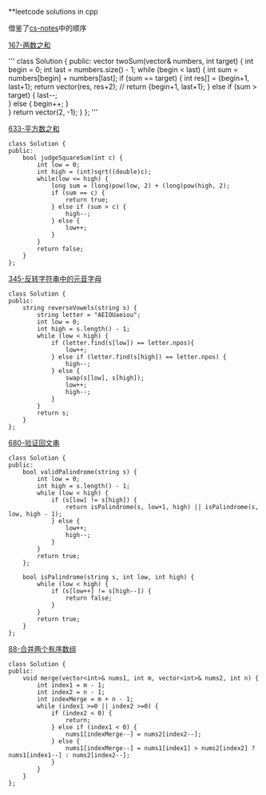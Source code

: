 **leetcode solutions in cpp

借鉴了[cs-notes](https://github.com/CyC2018/CS-Notes/blob/master/notes/Leetcode%20%E9%A2%98%E8%A7%A3%20-%20%E7%9B%AE%E5%BD%95.md)中的顺序

[167-两数之和](https://leetcode-cn.com/problems/two-sum-ii-input-array-is-sorted/submissions/)

'''
    class Solution {
    public:
        vector<int> twoSum(vector<int>& numbers, int target) {
            int begin = 0;
            int last = numbers.size() - 1;
            while (begin < last) {
                int sum = numbers[begin] + numbers[last];
                if (sum == target) {
                    int res[] = {begin+1, last+1};
                    return vector<int>(res, res+2);
                    // return {begin+1, last+1};
                } else if (sum > target) {
                    last--;    
                } else {
                    begin++;
                }            
            }
            return vector<int>(2, -1);
        }
    };
'''
    
    
[633-平方数之和](https://leetcode-cn.com/problems/sum-of-square-numbers/submissions/)

    class Solution {
    public:
        bool judgeSquareSum(int c) {
            int low = 0;
            int high = (int)sqrt((double)c);
            while(low <= high) {
                long sum = (long)pow(low, 2) + (long)pow(high, 2);
                if (sum == c) {
                    return true;
                } else if (sum > c) {
                    high--;
                } else {
                    low++;
                }
            }
            return false;
        }
    };


[345-反转字符串中的元音字母](https://leetcode-cn.com/problems/reverse-vowels-of-a-string/submissions/)

    class Solution {
    public:
        string reverseVowels(string s) {
            string letter = "AEIOUaeiou";
            int low = 0;
            int high = s.length() - 1;
            while (low < high) {
                if (letter.find(s[low]) == letter.npos){
                    low++;
                } else if (letter.find(s[high]) == letter.npos) {
                    high--;
                } else {
                    swap(s[low], s[high]);
                    low++;
                    high--;
                }
            }
            return s;
        }
    };
    
[680-验证回文串](https://leetcode-cn.com/problems/valid-palindrome-ii/submissions/)

    class Solution {
    public:
        bool validPalindrome(string s) {
            int low = 0;
            int high = s.length() - 1;
            while (low < high) {
                if (s[low] != s[high]) {
                    return isPalindrome(s, low+1, high) || isPalindrome(s, low, high - 1);
                } else {
                    low++;
                    high--;
                }            
            }
            return true;
        };

        bool isPalindrome(string s, int low, int high) {
            while (low < high) {
                if (s[low++] != s[high--]) {
                    return false;
                }
            }
            return true;
        }
    };

[88-合并两个有序数组](https://leetcode-cn.com/problems/merge-sorted-array/submissions/)

    class Solution {
    public:
        void merge(vector<int>& nums1, int m, vector<int>& nums2, int n) {
            int index1 = m - 1;
            int index2 = n - 1;
            int indexMerge = m + n - 1;
            while (index1 >=0 || index2 >=0) {
                if (index2 < 0) {
                    return;
                } else if (index1 < 0) {
                    nums1[indexMerge--] = nums2[index2--];
                } else {
                    nums1[indexMerge--] = nums1[index1] > nums2[index2] ? nums1[index1--] : nums2[index2--];
                }
            }        
        }
    };
